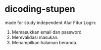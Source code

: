 # dicoding-stupen
made for study independent
Alur Fitur Login:
1. Memasukkan email dan password
2. Memvalidasi masukan.
3. Menampilkan halaman beranda.

